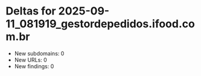 # Deltas for 2025-09-11_081919_gestordepedidos.ifood.com.br
- New subdomains: 0
- New URLs: 0
- New findings: 0
